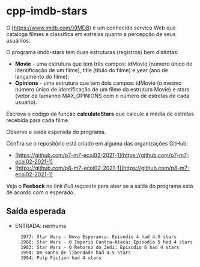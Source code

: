 # cpp-imdb-stars

O [https://www.imdb.com/](IMDB) é um conhecido serviço Web que cataloga filmes e classifica em estrelas quanto a percepção de seus usuáriios.

O programa imdb-stars tem duas estruturas (registros) bem distintas:
* **Movie** - uma estrutura que tem três campos: idMovie (número único de identificação de um filme), title (título do filme) e year (ano de lançamento do filme);
* **Opinions** - uma estrutura que tem dois campos: idMovie (o mesmo número único de identificação de um filme da estrutura Movie) e stars (vetor de tamanho MAX_OPINIONS com o número de estrelas de cada usuário).

Escreva o código da função **calculateStars** que calcule a média de estrelas recebida para cada filme.

Observe a saída esperada do programa.

Confira se o repositório está criado em alguma das organizações GitHub:
* [https://github.com/p7-m7-ecoi02-2021-1](https://github.com/p7-m7-ecoi02-2021-1)
* [https://github.com/p8-m7-ecoi02-2021-1](https://github.com/p8-m7-ecoi02-2021-1)

Veja o **Feeback** no link *Pull requests* para aber se a saída do programa está de acordo com o esperado.

## Saída esperada

- ENTRADA: nenhuma

        1977: Star Wars - Nova Esperanca: Episodio 4 had 4.5 stars
        1980: Star Wars - O Imperio Contra-Ataca: Episodio 5 had 4 stars
        1983: Star Wars - O Retorno do Jedi: Episodio 6 had 4 stars
        1994: Um sonho de liberdade had 4.5 stars
        1994: Pulp Fiction had 4 stars
